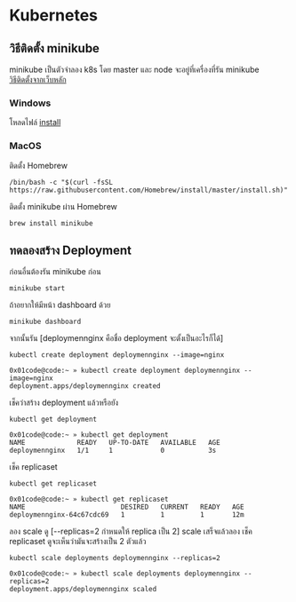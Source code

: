 # Kubernetes

## วิธีติดตั้ง minikube
minikube เป็นตัวจำลอง k8s โดย master และ node จะอยู่ที่เครื่องที่รัน minikube  
[วิธีติดตั้งจากเว็บหลัก](https://minikube.sigs.k8s.io/docs/start/)

### Windows
โหลดไฟล์ [install](https://storage.googleapis.com/minikube/releases/latest/minikube-installer.exe)

### MacOS
ติดตั้ง Homebrew
```
/bin/bash -c "$(curl -fsSL https://raw.githubusercontent.com/Homebrew/install/master/install.sh)"
```

ติดตั้ง minikube ผ่าน Homebrew
```
brew install minikube
```

## ทดลองสร้าง Deployment
ก่อนอื่นต้องรัน minikube ก่อน
```
minikube start
```

ถ้าอยากให้มีหน้า dashboard ด้วย
```
minikube dashboard
```

จากนั้นรัน [deploymennginx คือชื่อ deployment จะตั้งเป็นอะไรก็ได้]
```
kubectl create deployment deploymennginx --image=nginx

0x01code@code:~ » kubectl create deployment deploymennginx --image=nginx
deployment.apps/deploymennginx created
```

เช็คว่าสร้าง deployment แล้วหรือยัง
```
kubectl get deployment

0x01code@code:~ » kubectl get deployment                                  
NAME             READY   UP-TO-DATE   AVAILABLE   AGE
deploymennginx   1/1     1            0           3s
```

เช็ค replicaset
```
kubectl get replicaset

0x01code@code:~ » kubectl get replicaset
NAME                        DESIRED   CURRENT   READY   AGE
deploymennginx-64c67cdc69   1         1         1       12m
```

ลอง scale ดู [--replicas=2 กำหนดให้ replica เป็น 2] scale เสร็จแล้วลอง เช็ค replicaset ดูจะเห็นว่ามันจะสร้างเป็น 2 ตัวแล้ว
```
kubectl scale deployments deploymennginx --replicas=2

0x01code@code:~ » kubectl scale deployments deploymennginx --replicas=2
deployment.apps/deploymennginx scaled
```
